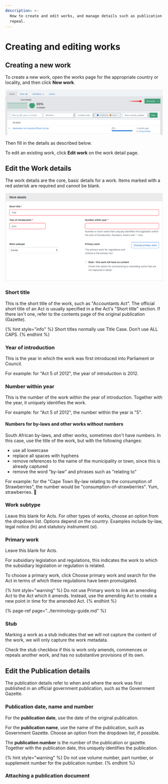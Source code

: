 ```yaml
---
description: >-
  How to create and edit works, and manage details such as publication and
  repeal.
---
```


# Creating and editing works

## Creating a new work

To create a new work, open the works page for the appropriate country or locality, and then click **New work**.

![](../.gitbook/assets/new-work-button.png)

Then fill in the details as described below.

To edit an existing work, click **Edit work** on the work detail page.

## Edit the Work details

The work details are the core, basic details for a work. Items marked with a red asterisk are required and cannot be blank.

![](../.gitbook/assets/new-work.png)

### Short title

This is the short title of the work, such as "Accountants Act". The official short title of an Act is usually specified in a the Act's "Short title" section. If there isn't one, refer to the contents page of the original publication \(Gazette\). 

{% hint style="info" %}
Short titles normally use Title Case. Don’t use ALL CAPS.
{% endhint %}

### Year of introduction

This is the year in which  the work was first introduced into Parliament or Council.

For example: for "Act 5 of 2012", the year of introduction is 2012.

### Number within year

This is the number of the work within the year of introduction. Together with the year, it uniquely identifies the work.

For example: for "Act 5 of 2012", the number within the year is "5".

#### Numbers for by-laws and other works without numbers

South African by-laws, and other works, sometimes don't have numbers. In this case, use the title of the work, but with the following changes:

* use all lowercase
* replace all spaces with hyphens
* remove references to the name of the municipality or town, since this is already captured
* remove the word "by-law" and phrases such as "relating to"

For example: for the "Cape Town By-law relating to the consumption of Strawberries", the number would be "consumption-of-strawberries". Yum, strawberries. 🍓

### Work subtype

Leave this blank for Acts. For other types of works, choose an option from the dropdown list. Options depend on the country. Examples include by-law, legal notice \(ln\) and statutory instrument \(si\).

### Primary work

Leave this blank for Acts.

For subsidiary legislation and regulations, this indicates the work to which the subsidiary legislation or regulation is related.

To choose a primary work, click Choose primary work and search for the Act in terms of which these regulations have been promulgated.

{% hint style="warning" %}
Do not use Primary work to link an amending Act to the Act which it amends. Instead, use the amending Act to create a new point in time for the amended Act. 
{% endhint %}

{% page-ref page="../terminology-guide.md" %}

### Stub

Marking a work as a stub indicates that we will not capture the content of the work, we will only capture the work metadata.

Check the stub checkbox if this is work only amends, commences or repeals another work, and has no substantive provisions of its own.

## Edit the Publication details

The publication details refer to when and where the work was first published in an official government publication, such as the Government Gazette.

### Publication date, name and number

For the **publication date**, use the date of the original publication.

For the **publication name**, use the name of the publication, such as Government Gazette. Choose an option from the dropdown list, if possible.

The **publication number** is the number of the publication or gazette. Together with the publication date, this uniquely identifies the publication.

{% hint style="warning" %}
Do not use volume number, part number, or supplement number for the publication number.
{% endhint %}

### Attaching a publication document

